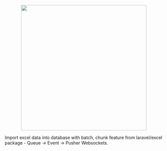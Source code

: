 <p align="center"><img src="https://res.cloudinary.com/dtfbvvkyp/image/upload/v1566331377/laravel-logolockup-cmyk-red.svg" width="400"></p>

Import excel data into database with batch, chunk feature from laravel/excel package - Queue -> Event -> Pusher Websockets.


